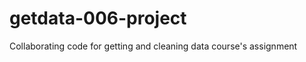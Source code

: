 getdata-006-project
===================

Collaborating code for getting and cleaning data course's assignment
